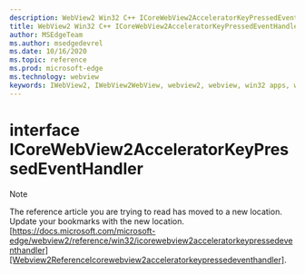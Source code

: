 ```yaml
---
description: WebView2 Win32 C++ ICoreWebView2AcceleratorKeyPressedEventHandler
title: WebView2 Win32 C++ ICoreWebView2AcceleratorKeyPressedEventHandler
author: MSEdgeTeam
ms.author: msedgedevrel
ms.date: 10/16/2020
ms.topic: reference
ms.prod: microsoft-edge
ms.technology: webview
keywords: IWebView2, IWebView2WebView, webview2, webview, win32 apps, win32, edge, ICoreWebView2, ICoreWebView2Controller, browser control, edge html, ICoreWebView2AcceleratorKeyPressedEventHandler
---
```


# interface ICoreWebView2AcceleratorKeyPressedEventHandler 

> [!NOTE]
> The reference article you are trying to read has moved to a new location.  
> Update your bookmarks with the new location.  
> [https://docs.microsoft.com/microsoft-edge/webview2/reference/win32/icorewebview2acceleratorkeypressedeventhandler][Webview2ReferenceIcorewebview2acceleratorkeypressedeventhandler].  

[Webview2ReferenceIcorewebview2acceleratorkeypressedeventhandler]: /microsoft-edge/webview2/reference/win32/icorewebview2acceleratorkeypressedeventhandler "interface ICoreWebView2AcceleratorKeyPressedEventHandler | Microsoft Docs"
